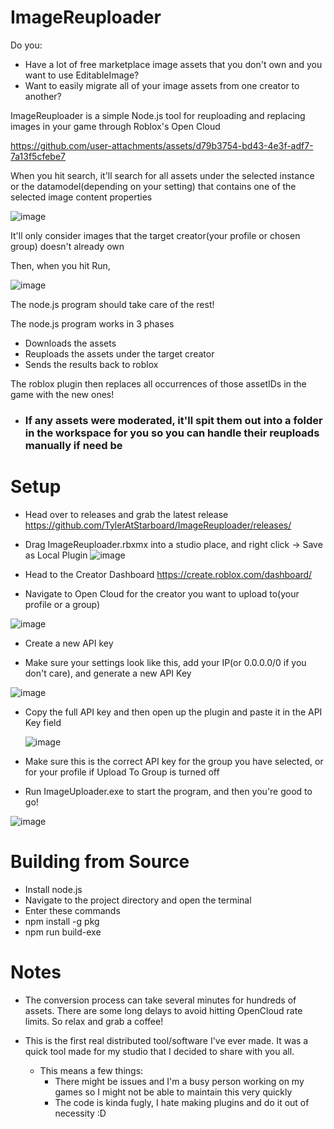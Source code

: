 # ImageReuploader

Do you: 

- Have a lot of free marketplace image assets that you don't own and you want to use EditableImage?
- Want to easily migrate all of your image assets from one creator to another?

ImageReuploader is a simple Node.js tool for reuploading and replacing images in your game through Roblox's Open Cloud


https://github.com/user-attachments/assets/d79b3754-bd43-4e3f-adf7-7a13f5cfebe7


When you hit search, it'll search for all assets under the selected instance or the datamodel(depending on your setting) that contains one of the selected image content properties

![image](https://github.com/user-attachments/assets/e3a6f01b-2d3c-4bfb-87ba-30468a9b13ed)

It'll only consider images that the target creator(your profile or chosen group) doesn't already own

Then, when you hit Run, 

![image](https://github.com/user-attachments/assets/c21a4468-e219-4bfc-8bef-6be72f203ac0)

The node.js program should take care of the rest!

The node.js program works in 3 phases

- Downloads the assets
- Reuploads the assets under the target creator
- Sends the results back to roblox

The roblox plugin then replaces all occurrences of those assetIDs in the game with the new ones!


- ### If any assets were moderated, it'll spit them out into a folder in the workspace for you so you can handle their reuploads manually if need be

# Setup

- Head over to releases and grab the latest release https://github.com/TylerAtStarboard/ImageReuploader/releases/
  
- Drag ImageReuploader.rbxmx into a studio place, and right click -> Save as Local Plugin
  ![image](https://github.com/user-attachments/assets/4d0701e8-90d8-4c12-8566-987ebf38eeee)

- Head to the Creator Dashboard https://create.roblox.com/dashboard/

- Navigate to Open Cloud for the creator you want to upload to(your profile or a group)
  
![image](https://github.com/user-attachments/assets/9d70d46b-c485-43f0-8916-8115bc6032f0)

- Create a new API key

- Make sure your settings look like this, add your IP(or 0.0.0.0/0 if you don't care), and generate a new API Key

![image](https://github.com/user-attachments/assets/f536711d-c53d-4452-aabf-f38c3734fc35)

- Copy the full API key and then open up the plugin and paste it in the API Key field

  ![image](https://github.com/user-attachments/assets/55105aff-a8a2-48c5-93ae-6bc271f56e6d)

- Make sure this is the correct API key for the group you have selected, or for your profile if Upload To Group is turned off

- Run ImageUploader.exe to start the program, and then you're good to go!

![image](https://github.com/user-attachments/assets/a4b8bc18-fbce-4574-bd1f-602a1526a688)

# Building from Source

- Install node.js
- Navigate to the project directory and open the terminal
- Enter these commands
- npm install -g pkg
- npm run build-exe

# Notes

- The conversion process can take several minutes for hundreds of assets. There are some long delays to avoid hitting OpenCloud rate limits.
So relax and grab a coffee!

- This is the first real distributed tool/software I've ever made. It was a quick tool made for my studio that I decided to share with you all.
  - This means a few things:
    - There might be issues and I'm a busy person working on my games so I might not be able to maintain this very quickly
    - The code is kinda fugly, I hate making plugins and do it out of necessity :D



